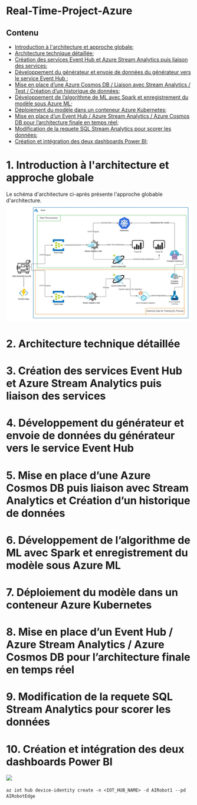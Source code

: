 # Real-Time-Project-Azure

## Contenu
- [Introduction à l'architecture et approche globale](https://github.com/Katalyse/Real-Time-Project-Azure/blob/main/README.md#1-introduction-%C3%A0-larchitecture-et-approche-globale);
- [Architecture technique détaillée](https://github.com/Katalyse/Real-Time-Project-Azure/blob/main/README.md#2-architecture-technique-détaillée);
- [Création des services Event Hub et Azure Stream Analytics puis liaison des services](https://github.com/Katalyse/Real-Time-Project-Azure);
- [Développement du générateur et envoie de données du générateur vers le service Event Hub ](https://github.com/Katalyse/Real-Time-Project-Azure);
- [Mise en place d’une Azure Cosmos DB / Liaison avec Stream Analytics / Test / Création d’un historique de données](https://github.com/Katalyse/Real-Time-Project-Azure);
- [Développement de l’algorithme de ML avec Spark et enregistrement du modèle sous Azure ML](https://github.com/fredgis/AIRobot#azure-iot-edge-as-transparent-gateway);
- [Déploiement du modèle dans un conteneur Azure Kubernetes](https://github.com/Katalyse/Real-Time-Project-Azure);
- [Mise en place d’un Event Hub / Azure Stream Analytics / Azure Cosmos DB pour l’architecture finale en temps réel](https://github.com/Katalyse/Real-Time-Project-Azure);
- [Modification de la requete SQL Stream Analytics pour scorer les données](https://github.com/Katalyse/Real-Time-Project-Azure);
- [Création et intégration des deux dashboards Power BI](https://github.com/Katalyse/Real-Time-Project-Azure);


# 1. Introduction à l'architecture et approche globale

Le schéma d'architecture ci-après présente l'approche globable d'architecture.
![](/Pictures/archi.jpeg?raw=true)

# 2. Architecture technique détaillée
# 3. Création des services Event Hub et Azure Stream Analytics puis liaison des services
# 4. Développement du générateur et envoie de données du générateur vers le service Event Hub 
# 5. Mise en place d’une Azure Cosmos DB puis liaison avec Stream Analytics et Création d’un historique de données
# 6. Développement de l’algorithme de ML avec Spark et enregistrement du modèle sous Azure ML
# 7. Déploiement du modèle dans un conteneur Azure Kubernetes
# 8. Mise en place d’un Event Hub / Azure Stream Analytics / Azure Cosmos DB pour l’architecture finale en temps réel
# 9. Modification de la requete SQL Stream Analytics pour scorer les données
# 10. Création et intégration des deux dashboards Power BI



![](/Pictures/iRobotArchitecture.png?raw=true)


```Shell
az iot hub device-identity create -n <IOT_HUB_NAME> -d AIRobot1 --pd AIRobotEdge
```

